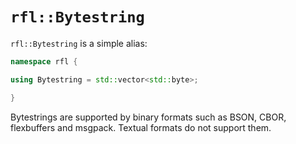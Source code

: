 # `rfl::Bytestring` 

`rfl::Bytestring` is a simple alias:

```cpp
namespace rfl {

using Bytestring = std::vector<std::byte>;

}
```

Bytestrings are supported by binary formats such as BSON, CBOR, flexbuffers and msgpack. 
Textual formats do not support them.

